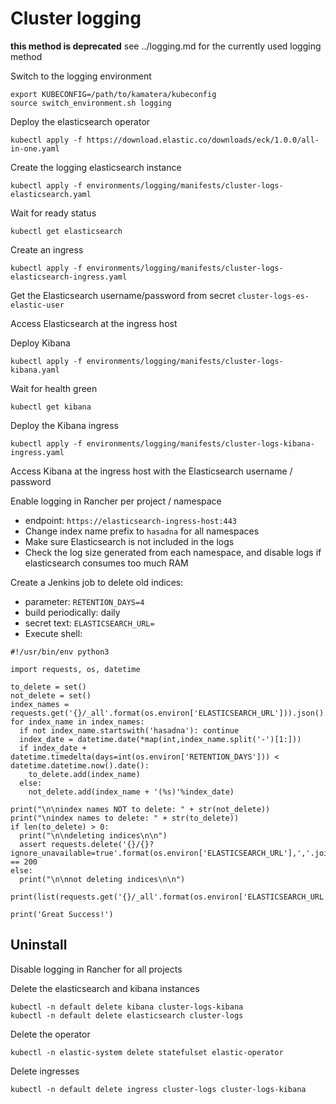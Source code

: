 # Cluster logging

**this method is deprecated** see ../logging.md for the currently used logging method

Switch to the logging environment

```
export KUBECONFIG=/path/to/kamatera/kubeconfig
source switch_environment.sh logging
```

Deploy the elasticsearch operator

```
kubectl apply -f https://download.elastic.co/downloads/eck/1.0.0/all-in-one.yaml
```

Create the logging elasticsearch instance

```
kubectl apply -f environments/logging/manifests/cluster-logs-elasticsearch.yaml
```

Wait for ready status

```
kubectl get elasticsearch
```

Create an ingress

```
kubectl apply -f environments/logging/manifests/cluster-logs-elasticsearch-ingress.yaml
```

Get the Elasticsearch username/password from secret `cluster-logs-es-elastic-user`

Access Elasticsearch at the ingress host

Deploy Kibana

```
kubectl apply -f environments/logging/manifests/cluster-logs-kibana.yaml
```

Wait for health green

```
kubectl get kibana
```

Deploy the Kibana ingress

```
kubectl apply -f environments/logging/manifests/cluster-logs-kibana-ingress.yaml
```

Access Kibana at the ingress host with the Elasticsearch username / password

Enable logging in Rancher per project / namespace

* endpoint: `https://elasticsearch-ingress-host:443`
* Change index name prefix to `hasadna` for all namespaces
* Make sure Elasticsearch is not included in the logs
* Check the log size generated from each namespace, and disable logs if elasticsearch consumes too much RAM

Create a Jenkins job to delete old indices:

* parameter: `RETENTION_DAYS=4`
* build periodically: daily
* secret text: `ELASTICSEARCH_URL=`
* Execute shell:

```
#!/usr/bin/env python3

import requests, os, datetime

to_delete = set()
not_delete = set()
index_names = requests.get('{}/_all'.format(os.environ['ELASTICSEARCH_URL'])).json().keys()
for index_name in index_names:
  if not index_name.startswith('hasadna'): continue
  index_date = datetime.date(*map(int,index_name.split('-')[1:]))
  if index_date + datetime.timedelta(days=int(os.environ['RETENTION_DAYS'])) < datetime.datetime.now().date():
    to_delete.add(index_name)
  else:
    not_delete.add(index_name + '(%s)'%index_date)

print("\n\nindex names NOT to delete: " + str(not_delete))
print("\nindex names to delete: " + str(to_delete))
if len(to_delete) > 0:
  print("\n\ndeleting indices\n\n")
  assert requests.delete('{}/{}?ignore_unavailable=true'.format(os.environ['ELASTICSEARCH_URL'],','.join(to_delete))).status_code == 200
else:
  print("\n\nnot deleting indices\n\n")

print(list(requests.get('{}/_all'.format(os.environ['ELASTICSEARCH_URL'])).json().keys()))

print('Great Success!')
```

## Uninstall

Disable logging in Rancher for all projects

Delete the elasticsearch and kibana instances

```
kubectl -n default delete kibana cluster-logs-kibana
kubectl -n default delete elasticsearch cluster-logs
```

Delete the operator

```
kubectl -n elastic-system delete statefulset elastic-operator
```

Delete ingresses

```
kubectl -n default delete ingress cluster-logs cluster-logs-kibana
```